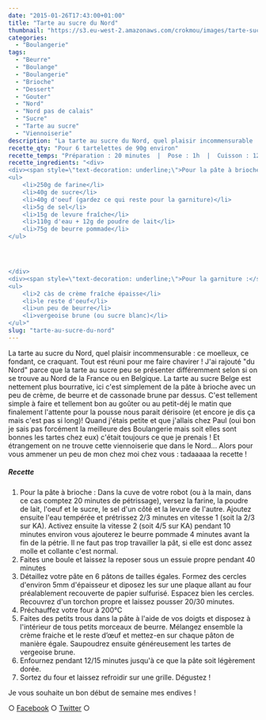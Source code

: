 ```yaml
---
date: "2015-01-26T17:43:00+01:00"
title: "Tarte au sucre du Nord"
thumbnail: "https://s3.eu-west-2.amazonaws.com/crokmou/images/tarte-sucre-nord-recette-blog-crokmou.jpg"
categories:
  - "Boulangerie"
tags:
  - "Beurre"
  - "Boulange"
  - "Boulangerie"
  - "Brioche"
  - "Dessert"
  - "Gouter"
  - "Nord"
  - "Nord pas de calais"
  - "Sucre"
  - "Tarte au sucre"
  - "Viennoiserie"
description: "La tarte au sucre du Nord, quel plaisir incommensurable : ce moelleux, ce fondant, ce craquant. Tout est réuni pour me faire chavirer !"
recette_qty: "Pour 6 tartelettes de 90g environ"
recette_temps: "Préparation : 20 minutes  |  Pose : 1h  |  Cuisson : 12 minutes"
recette_ingredients: "<div>
<div><span style=\"text-decoration: underline;\">Pour la pâte à brioche :</span></div>
<ul>
	<li>250g de farine</li>
	<li>40g de sucre</li>
	<li>40g d'oeuf (gardez ce qui reste pour la garniture)</li>
	<li>5g de sel</li>
	<li>15g de levure fraîche</li>
	<li>110g d'eau + 12g de poudre de lait</li>
	<li>75g de beurre pommade</li>
</ul>




</div>
<div><span style=\"text-decoration: underline;\">Pour la garniture :</span></div>
<ul>
	<li>2 càs de crème fraîche épaisse</li>
	<li>le reste d'oeuf</li>
	<li>un peu de beurre</li>
	<li>vergeoise brune (ou sucre blanc)</li>
</ul>"
slug: "tarte-au-sucre-du-nord"
---
```


La tarte au sucre du Nord, quel plaisir incommensurable : ce moelleux, ce fondant, ce craquant. Tout est réuni pour me faire chavirer ! J'ai rajouté "du Nord" parce que la tarte au sucre peu se présenter différemment selon si on se trouve au Nord de la France ou en Belgique. La tarte au sucre Belge est nettement plus bourrative, ici c'est simplement de la pâte à brioche avec un peu de crème, de beurre et de cassonade brune par dessus. C'est tellement simple à faire et tellement bon au goûter ou au petit-déj le matin que finalement l'attente pour la pousse nous parait dérisoire (et encore je dis ça mais c'est pas si long)! Quand j'étais petite et que j'allais chez Paul (oui bon je sais pas forcément la meilleure des Boulangerie mais soit elles sont bonnes les tartes chez eux) c'était toujours ce que je prenais ! Et étrangement on ne trouve cette viennoiserie que dans le Nord... Alors pour vous ammener un peu de mon chez moi chez vous : tadaaaaa la recette !

##### Recette

1.  Pour la pâte à brioche : Dans la cuve de votre robot (ou à la main, dans ce cas comptez 20 minutes de pétrissage), versez la farine, la poudre de lait, l'oeuf et le sucre, le sel d'un côté et la levure de l'autre. Ajoutez ensuite l'eau tempérée et prétrissez 2/3 minutes en vitesse 1 (soit la 2/3 sur KA). Activez ensuite la vitesse 2 (soit 4/5 sur KA) pendant 10 minutes environ vous ajouterez le beurre pommade 4 minutes avant la fin de la pétrie. Il ne faut pas trop travailler la pât, si elle est donc assez molle et collante c'est normal.
2.  Faites une boule et laissez la reposer sous un essuie propre pendant 40 minutes
3.  Détaillez votre pâte en 6 pâtons de tailles égales. Formez des cercles d'environ 5mm d'épaisseur et diposez les sur une plaque allant au four préalablement recouverte de papier sulfurisé. Espacez bien les cercles. Recouvrez d'un torchon propre et laissez pousser 20/30 minutes.
4.  Préchauffez votre four à 200°C
5.  Faites des petits trous dans la pâte à l'aide de vos doigts et disposez à l'intérieur de tous petits morceaux de beurre. Mélangez ensemble la crème fraiche et le reste d’œuf et mettez-en sur chaque pâton de manière égale. Saupoudrez ensuite généreusement les tartes de vergeoise brune.
6.  Enfournez pendant 12/15 minutes jusqu'à ce que la pâte soit légèrement dorée.
7.  Sortez du four et laissez refroidir sur une grille. Dégustez !

Je vous souhaite un bon début de semaine mes endives !

○ [Facebook](https://www.facebook.com/crokmou.blog) ○ [Twitter](https://twitter.com/Crokmou) ○